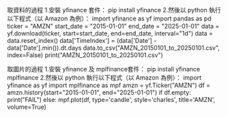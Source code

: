 取資料的過程
1.安裝 yfinance 套件：
pip install yfinance 
2.然後以 python 執行以下程式（以 Amazon 為例）：
import yfinance as yf
import pandas as pd
ticker = "AMZN"
start_date = "2015-01-01"
end_date = "2025-01-01"
data = yf.download(ticker, start=start_date, end=end_date, interval="1d")
data = data.reset_index() 
data['TimeIndex'] = (data['Date'] - data['Date'].min()).dt.days
data.to_csv("AMZN_20150101_to_20250101.csv", index=False)
print("AMZN_20150101_to_20250101.csv")

取圖片的過程
1.安裝 yfinance 及 mplfinance套件：
pip install yfinance mplfinance
2.然後以 python 執行以下程式（以 Amazon 為例）：
import yfinance as yf
import mplfinance as mpf
amzn = yf.Ticker("AMZN")
df = amzn.history(start="2015-01-01", end="2025-01-01")
if df.empty:
   print("FAIL")
else:
   mpf.plot(df, type='candle', style='charles', title='AMZN', volume=True)
